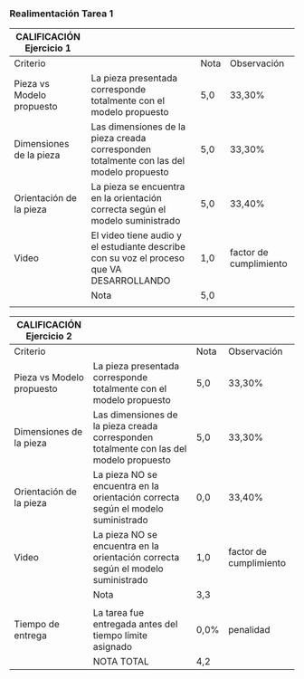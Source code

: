 <!--

author:   Oscar Campo
email:    oicampo@uao.edu.co
version:  0.0.1
language: sp
narrator: Spanish Latin American Female

logo:     

comment:  En este documento se da la realimentación de la tarea 1 del curso

script:   
-->

### Realimentación Tarea 1

| CALIFICACIÓN Ejercicio 1  |                                                                                          |      |                        |
| ------------------------- | ---------------------------------------------------------------------------------------- | ---- | ---------------------- |
| Criterio                  |                                                                                          | Nota | Observación            |
| Pieza vs Modelo propuesto | La pieza presentada corresponde totalmente con el modelo propuesto                       | 5,0  | 33,30%                 |
| Dimensiones de la pieza   | Las dimensiones de la pieza creada corresponden totalmente con las del modelo propuesto  | 5,0  | 33,30%                 |
| Orientación de la pieza   | La pieza se encuentra en la orientación correcta según el modelo suministrado            | 5,0  | 33,40%                 |
| Video                     | El video tiene audio y el estudiante describe con su voz el proceso que VA DESARROLLANDO | 1,0  | factor de cumplimiento |
|                           | Nota                                                                                     | 5,0  |                        |
|                           |                                                                                          |      |                        |

| CALIFICACIÓN Ejercicio 2  |                                                                                         |      |                        |
| ------------------------- | --------------------------------------------------------------------------------------- | ---- | ---------------------- |
| Criterio                  |                                                                                         | Nota | Observación            |
| Pieza vs Modelo propuesto | La pieza presentada corresponde totalmente con el modelo propuesto                      | 5,0  | 33,30%                 |
| Dimensiones de la pieza   | Las dimensiones de la pieza creada corresponden totalmente con las del modelo propuesto | 5,0  | 33,30%                 |
| Orientación de la pieza   | La pieza NO se encuentra en la orientación correcta según el modelo suministrado        | 0,0  | 33,40%                 |
| Video                     | La pieza NO se encuentra en la orientación correcta según el modelo suministrado        | 1,0  | factor de cumplimiento |
|                           | Nota                                                                                    | 3,3  |                        |
|                           |                                                                                         |      |                        |
| Tiempo de entrega         | La tarea fue entregada antes del tiempo límite asignado                                 | 0,0% | penalidad              |
|                           | NOTA TOTAL                                                                              | 4,2  |                        |
